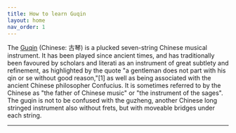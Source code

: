 ```yaml
---
title: How to learn Guqin
layout: home
nav_order: 1
---
```


The [Guqin] (Chinese: 古琴) is a plucked seven-string Chinese musical instrument. It has been played since ancient times, and has traditionally been favoured by scholars and literati as an instrument of great subtlety and refinement, as highlighted by the quote "a gentleman does not part with his qin or se without good reason,"[1] as well as being associated with the ancient Chinese philosopher Confucius. It is sometimes referred to by the Chinese as "the father of Chinese music" or "the instrument of the sages". The guqin is not to be confused with the guzheng, another Chinese long stringed instrument also without frets, but with moveable bridges under each string.



----

[^1]: [It can take up to 10 minutes for changes to your site to publish after you push the changes to GitHub](https://docs.github.com/en/pages/setting-up-a-github-pages-site-with-jekyll/creating-a-github-pages-site-with-jekyll#creating-your-site).

[Guqin]: https://en.wikipedia.org/wiki/Guqin